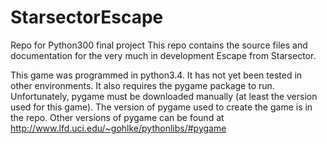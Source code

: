 # StarsectorEscape
Repo for Python300 final project 
This repo contains the source files and documentation for the very much in development Escape from Starsector.

This game was programmed in python3.4. It has not yet been tested in other environments. 
It also requires the pygame package to run. Unfortunately, pygame must be downloaded manually (at least the version used for this game). The version of pygame used to create the game is in the repo. Other versions of pygame can be found at http://www.lfd.uci.edu/~gohlke/pythonlibs/#pygame

